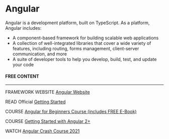 # Angular

Angular is a development platform, built on TypeScript. As a platform, Angular includes:

* A component-based framework for building scalable web applications
* A collection of well-integrated libraries that cover a wide variety of features, including routing, forms management, client-server communication, and more
* A suite of developer tools to help you develop, build, test, and update your code



#### FREE CONTENT
-----------------

FRAMEWORK WEBSITE [Angular Website](https://angular.io/)

READ Official [Getting Started](https://angular.io/start)

COURSE [Angular for Beginners Course (includes FREE E-Book)](https://www.udemy.com/course/angular-for-beginners-course/)

COURSE [Getting Started with Angular 2+](https://www.udemy.com/course/getting-started-with-angular-2/)

WATCH [Angular Crash Course 2021](https://www.youtube.com/watch?v=3dHNOWTI7H8)
